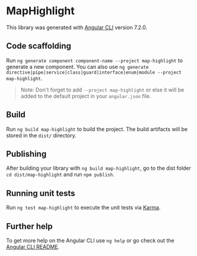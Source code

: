 # MapHighlight

This library was generated with [Angular CLI](https://github.com/angular/angular-cli) version 7.2.0.

## Code scaffolding

Run `ng generate component component-name --project map-highlight` to generate a new component. You can also use `ng generate directive|pipe|service|class|guard|interface|enum|module --project map-highlight`.
> Note: Don't forget to add `--project map-highlight` or else it will be added to the default project in your `angular.json` file. 

## Build

Run `ng build map-highlight` to build the project. The build artifacts will be stored in the `dist/` directory.

## Publishing

After building your library with `ng build map-highlight`, go to the dist folder `cd dist/map-highlight` and run `npm publish`.

## Running unit tests

Run `ng test map-highlight` to execute the unit tests via [Karma](https://karma-runner.github.io).

## Further help

To get more help on the Angular CLI use `ng help` or go check out the [Angular CLI README](https://github.com/angular/angular-cli/blob/master/README.md).
